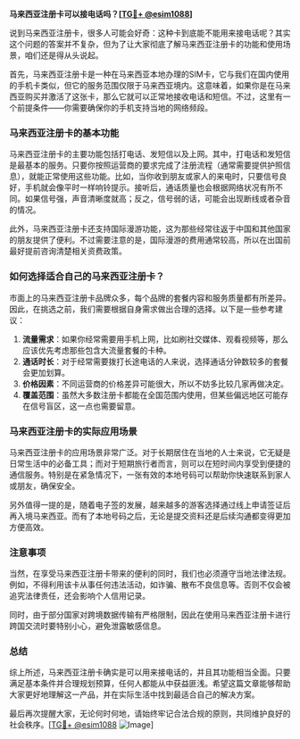 **马来西亚注册卡可以接电话吗？[[TG💪+ @esim1088](https://t.me/s/esim1088)]**

说到马来西亚注册卡，很多人可能会好奇：这种卡到底能不能用来接电话呢？其实这个问题的答案并不复杂，但为了让大家彻底了解马来西亚注册卡的功能和使用场景，咱们还是得从头说起。

首先，马来西亚注册卡是一种在马来西亚本地办理的SIM卡，它与我们在国内使用的手机卡类似，但它的服务范围仅限于马来西亚境内。这意味着，如果你是在马来西亚购买并激活了这张卡，那么它就可以正常地接收电话和短信。不过，这里有一个前提条件——你需要确保你的手机支持当地的网络频段。

### 马来西亚注册卡的基本功能

马来西亚注册卡的主要功能包括打电话、发短信以及上网。其中，打电话和发短信是最基本的服务。只要你按照运营商的要求完成了注册流程（通常需要提供护照信息），就能正常使用这些功能。比如，当你收到朋友或家人的来电时，只要信号良好，手机就会像平时一样响铃提示。接听后，通话质量也会根据网络状况有所不同。如果信号强，声音清晰度就高；反之，信号弱的话，可能会出现断线或者杂音的情况。

此外，马来西亚注册卡还支持国际漫游功能，这为那些经常往返于中国和其他国家的朋友提供了便利。不过需要注意的是，国际漫游的费用通常较高，所以在出国前最好提前咨询清楚相关资费政策。

### 如何选择适合自己的马来西亚注册卡？

市面上的马来西亚注册卡品牌众多，每个品牌的套餐内容和服务质量都有所差异。因此，在挑选之前，我们需要根据自身需求做出合理的选择。以下是一些参考建议：

1. **流量需求**：如果你经常需要用手机上网，比如刷社交媒体、观看视频等，那么应该优先考虑那些包含大流量套餐的卡种。
2. **通话时长**：对于经常需要拨打长途电话的人来说，选择通话分钟数较多的套餐会更加划算。
3. **价格因素**：不同运营商的价格差异可能很大，所以不妨多比较几家再做决定。
4. **覆盖范围**：虽然大多数注册卡都能在全国范围内使用，但某些偏远地区可能存在信号盲区，这一点也需要留意。

### 马来西亚注册卡的实际应用场景

马来西亚注册卡的应用场景非常广泛。对于长期居住在当地的人士来说，它无疑是日常生活中的必备工具；而对于短期旅行者而言，则可以在短时间内享受到便捷的通信服务。特别是在紧急情况下，一张有效的本地号码可以帮助你快速联系到家人或朋友，确保安全。

另外值得一提的是，随着电子签的发展，越来越多的游客选择通过线上申请签证后再入境马来西亚。而有了本地号码之后，无论是提交资料还是后续沟通都变得更加方便高效。

### 注意事项

当然，在享受马来西亚注册卡带来的便利的同时，我们也必须遵守当地法律法规。例如，不得利用该卡从事任何违法活动，如诈骗、散布不良信息等。否则不仅会被追究法律责任，还会影响个人信用记录。

同时，由于部分国家对跨境数据传输有严格限制，因此在使用马来西亚注册卡进行跨国交流时要特别小心，避免泄露敏感信息。

### 总结

综上所述，马来西亚注册卡确实是可以用来接电话的，并且其功能相当全面。只要满足基本条件并合理规划预算，任何人都能从中获益匪浅。希望这篇文章能够帮助大家更好地理解这一产品，并在实际生活中找到最适合自己的解决方案。

最后再次提醒大家，无论何时何地，请始终牢记合法合规的原则，共同维护良好的社会秩序。[[TG💪+ @esim1088](https://t.me/s/esim1088) ![Image](https://i.postimg.cc/4NQfJmqS/Snipaste-2025-05-13-00-14-12.png)]